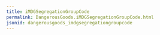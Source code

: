 ```yaml
---
title: iMDGSegregationGroupCode
permalink: DangerousGoods.iMDGSegregationGroupCode.html
jsonid: dangerousgoods_imdgsegregationgroupcode
---
```

